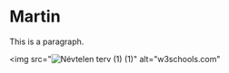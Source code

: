 <!DOCTYPE html>
<html>
<head>
<title>Page Title</title>
</head>
<body>

<h1>Martin</h1>
<p>This is a paragraph.</p>
  
<img src="![Névtelen terv (1) (1)](https://user-images.githubusercontent.com/90720205/135588450-d540dea9-8e1d-4b2b-a666-9c9f43543909.png)" alt="w3schools.com"


</body>
</html>
